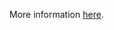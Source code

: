 More information [here](https://docs.paloaltonetworks.com/content/techdocs/en_US/prisma/prisma-cloud/prisma-cloud-code-security-policy-reference/google-cloud-policies/google-cloud-networking-policies/ensure-gcp-google-compute-firewall-ingress-does-not-allow-unrestricted-access-to-all-ports.html).
